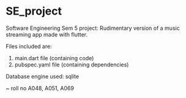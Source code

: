 # SE_project
Software Engineering Sem 5 project: Rudimentary version of a music streaming app made with flutter.

Files included are:
1. main.dart file (containing code)
2. pubspec.yaml file (containing dependencies)

Database engine used: sqlite

~ roll no A048, A051, A069
